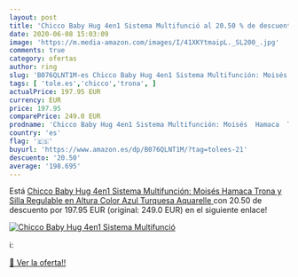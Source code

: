 ```yaml
---
layout: post
title: 'Chicco Baby Hug 4en1 Sistema Multifunció al 20.50 % de descuento'
date: 2020-06-08 15:03:09
image: 'https://m.media-amazon.com/images/I/41XKYtmaipL._SL200_.jpg'
comments: true
category: ofertas
author: ring
slug: 'B076QLNT1M-es Chicco Baby Hug 4en1 Sistema Multifunción: Moisés Hamaca...'
tags: [ 'tole.es','chicco','trona', ]
actualPrice: 197.95 EUR
currency: EUR
price: 197.95
comparePrice: 249.0 EUR
prodname: 'Chicco Baby Hug 4en1 Sistema Multifunción: Moisés  Hamaca  Trona y Silla  Regulable en Altura  Color Azul Turquesa  Aquarelle '
country: 'es'
flag: '🇪🇸'
buyurl: 'https://www.amazon.es/dp/B076QLNT1M/?tag=tolees-21'
descuento: '20.50'
average: '198.695'
---
```


Está [Chicco Baby Hug 4en1 Sistema Multifunción: Moisés  Hamaca  Trona y Silla  Regulable en Altura  Color Azul Turquesa  Aquarelle ](https://www.amazon.es/dp/B076QLNT1M/?tag=tolees-21) con 20.50 de descuento por 197.95 EUR (original: 249.0 EUR) en el siguiente enlace!

[![Chicco Baby Hug 4en1 Sistema Multifunció](https://m.media-amazon.com/images/I/41XKYtmaipL._SL200_.jpg)](https://www.amazon.es/dp/B076QLNT1M/?tag=tolees-21)

ℹ️:


[🛒 Ver la oferta!!](https://www.amazon.es/dp/B076QLNT1M/?tag=tolees-21)

